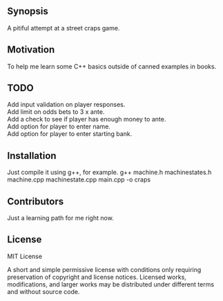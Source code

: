 ## Synopsis
A pitiful attempt at a street craps game.

## Motivation

To help me learn some C++ basics outside of canned examples in books.

## TODO

Add input validation on player responses.  
Add limit on odds bets to 3 x ante.  
Add a check to see if player has enough money to ante.  
Add option for player to enter name.  
Add option for player to enter starting bank.  

## Installation

Just compile it using g++, for example. g++ machine.h machinestates.h machine.cpp machinestate.cpp  main.cpp -o craps

## Contributors

Just a learning path for me right now.

## License

MIT License

A short and simple permissive license with conditions only requiring preservation of copyright and license notices. Licensed works, modifications, and larger works may be distributed under different terms and without source code.

